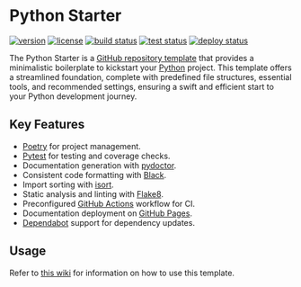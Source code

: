 # Python Starter

[![version](https://img.shields.io/github/v/release/threeal/python-starter?style=flat-square)](https://github.com/threeal/python-starter/releases)
[![license](https://img.shields.io/github/license/threeal/python-starter?style=flat-square)](./LICENSE)
[![build status](https://img.shields.io/github/actions/workflow/status/threeal/python-starter/build.yaml?branch=main&style=flat-square)](https://github.com/threeal/python-starter/actions/workflows/build.yaml)
[![test status](https://img.shields.io/github/actions/workflow/status/threeal/python-starter/test.yaml?branch=main&label=test&style=flat-square)](https://github.com/threeal/python-starter/actions/workflows/test.yaml)
[![deploy status](https://img.shields.io/github/actions/workflow/status/threeal/python-starter/deploy.yaml?branch=main&label=deploy&style=flat-square)](https://github.com/threeal/python-starter/actions/workflows/deploy.yaml)

The Python Starter is a [GitHub repository template](https://docs.github.com/en/repositories/creating-and-managing-repositories/creating-a-repository-from-a-template) that provides a minimalistic boilerplate to kickstart your [Python](https://www.python.org/) project. This template offers a streamlined foundation, complete with predefined file structures, essential tools, and recommended settings, ensuring a swift and efficient start to your Python development journey.

## Key Features

- [Poetry](https://python-poetry.org/) for project management.
- [Pytest](https://docs.pytest.org/en/7.4.x/) for testing and coverage checks.
- Documentation generation with [pydoctor](https://pydoctor.readthedocs.io/en/latest/index.html).
- Consistent code formatting with [Black](https://black.readthedocs.io/en/stable/).
- Import sorting with [isort](https://pycqa.github.io/isort/).
- Static analysis and linting with [Flake8](https://flake8.pycqa.org/en/latest/).
- Preconfigured [GitHub Actions](https://github.com/features/actions) workflow for CI.
- Documentation deployment on [GitHub Pages](https://pages.github.com/).
- [Dependabot](https://docs.github.com/en/code-security/dependabot) support for dependency updates.

## Usage

Refer to [this wiki](https://github.com/threeal/python-starter/wiki) for information on how to use this template.
